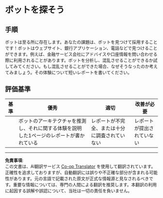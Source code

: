 <!--
CO_OP_TRANSLATOR_METADATA:
{
  "original_hash": "1d7583e8046dacbb0c056d5ba0a71b16",
  "translation_date": "2025-09-04T00:49:04+00:00",
  "source_file": "6-NLP/1-Introduction-to-NLP/assignment.md",
  "language_code": "ja"
}
-->
# ボットを探そう

## 手順

ボットは至る所に存在します。あなたの課題は、ボットを見つけて採用することです！ボットはウェブサイト、銀行アプリケーション、電話などで見つけることができます。例えば、金融サービス会社にアドバイスや口座情報を問い合わせる際に利用されることがあります。ボットを分析し、混乱させることができるか試してみてください。もし混乱させることができた場合、なぜそうなったのか考えてみましょう。その体験について短いレポートを書いてください。

## 評価基準

| 基準     | 優秀                                                                                                         | 適切                                     | 改善が必要             |
| -------- | ------------------------------------------------------------------------------------------------------------- | ---------------------------------------- | --------------------- |
|          | ボットのアーキテクチャを推測し、それに関する体験を説明した1ページのレポートが書かれている                   | レポートが不完全、または十分に調査されていない | レポートが提出されていない |

---

**免責事項**:  
この文書は、AI翻訳サービス [Co-op Translator](https://github.com/Azure/co-op-translator) を使用して翻訳されています。正確性を追求しておりますが、自動翻訳には誤りや不正確な部分が含まれる可能性があります。元の言語で記載された原文が正式な情報源と見なされるべきです。重要な情報については、専門の人間による翻訳を推奨します。本翻訳の利用に起因する誤解や誤認について、当社は一切の責任を負いません。